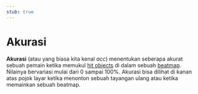 ```yaml
---
stub: true
---
```


# Akurasi

<!-- TODO: needs to be combined with /wiki/Accuracy in some way -->

**Akurasi** (atau yang biasa kita kenal *acc*) menentukan seberapa akurat sebuah pemain ketika memukul [hit objects](/wiki/Hit_object) di dalam sebuah [beatmap](/wiki/Beatmap). Nilainya bervariasi mulai dari 0 sampai 100%. Akurasi bisa dilihat di kanan atas pojok layar ketika menonton sebuah tayangan ulang atau ketika memainkan sebuah beatmap.
